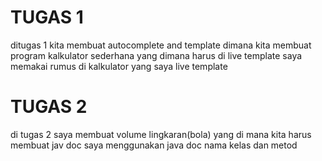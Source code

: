 # TUGAS 1
ditugas 1 kita membuat autocomplete and template
dimana kita membuat program kalkulator sederhana yang dimana harus di live template saya memakai rumus di kalkulator yang saya live template


# TUGAS 2
di tugas 2 saya membuat volume lingkaran(bola) yang di mana kita harus membuat jav doc saya menggunakan java doc nama kelas dan metod